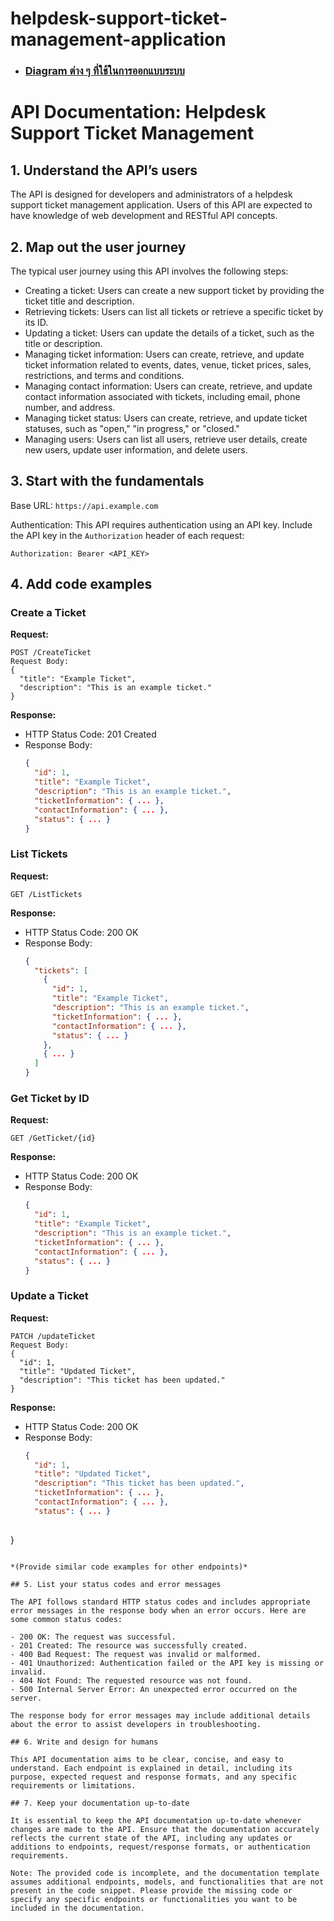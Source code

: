 # helpdesk-support-ticket-management-application

- ### [Diagram ต่าง ๆ ที่ใช้ในการออกแบบระบบ](https://github.com/panupongKanin/helpdesk-support-ticket-management-application/tree/main/image/diagram)

# API Documentation: Helpdesk Support Ticket Management

## 1. Understand the API’s users

The API is designed for developers and administrators of a helpdesk support ticket management application. Users of this API are expected to have knowledge of web development and RESTful API concepts.

## 2. Map out the user journey

The typical user journey using this API involves the following steps:

- Creating a ticket: Users can create a new support ticket by providing the ticket title and description.
- Retrieving tickets: Users can list all tickets or retrieve a specific ticket by its ID.
- Updating a ticket: Users can update the details of a ticket, such as the title or description.
- Managing ticket information: Users can create, retrieve, and update ticket information related to events, dates, venue, ticket prices, sales, restrictions, and terms and conditions.
- Managing contact information: Users can create, retrieve, and update contact information associated with tickets, including email, phone number, and address.
- Managing ticket status: Users can create, retrieve, and update ticket statuses, such as "open," "in progress," or "closed."
- Managing users: Users can list all users, retrieve user details, create new users, update user information, and delete users.

## 3. Start with the fundamentals

Base URL: `https://api.example.com`

Authentication: This API requires authentication using an API key. Include the API key in the `Authorization` header of each request:

```
Authorization: Bearer <API_KEY>
```

## 4. Add code examples

### Create a Ticket

**Request:**

```
POST /CreateTicket
Request Body:
{
  "title": "Example Ticket",
  "description": "This is an example ticket."
}
```

**Response:**

- HTTP Status Code: 201 Created
- Response Body:
  ```json
  {
    "id": 1,
    "title": "Example Ticket",
    "description": "This is an example ticket.",
    "ticketInformation": { ... },
    "contactInformation": { ... },
    "status": { ... }
  }
  ```

### List Tickets

**Request:**

```
GET /ListTickets
```

**Response:**

- HTTP Status Code: 200 OK
- Response Body:
  ```json
  {
    "tickets": [
      {
        "id": 1,
        "title": "Example Ticket",
        "description": "This is an example ticket.",
        "ticketInformation": { ... },
        "contactInformation": { ... },
        "status": { ... }
      },
      { ... }
    ]
  }
  ```

### Get Ticket by ID

**Request:**

```
GET /GetTicket/{id}
```

**Response:**

- HTTP Status Code: 200 OK
- Response Body:
  ```json
  {
    "id": 1,
    "title": "Example Ticket",
    "description": "This is an example ticket.",
    "ticketInformation": { ... },
    "contactInformation": { ... },
    "status": { ... }
  }
  ```

### Update a Ticket

**Request:**

```
PATCH /updateTicket
Request Body:
{
  "id": 1,
  "title": "Updated Ticket",
  "description": "This ticket has been updated."
}
```

**Response:**

- HTTP Status Code: 200 OK
- Response Body:
  ```json
  {
    "id": 1,
    "title": "Updated Ticket",
    "description": "This ticket has been updated.",
    "ticketInformation": { ... },
    "contactInformation": { ... },
    "status": { ... }
 

 }
  ```

*(Provide similar code examples for other endpoints)*

## 5. List your status codes and error messages

The API follows standard HTTP status codes and includes appropriate error messages in the response body when an error occurs. Here are some common status codes:

- 200 OK: The request was successful.
- 201 Created: The resource was successfully created.
- 400 Bad Request: The request was invalid or malformed.
- 401 Unauthorized: Authentication failed or the API key is missing or invalid.
- 404 Not Found: The requested resource was not found.
- 500 Internal Server Error: An unexpected error occurred on the server.

The response body for error messages may include additional details about the error to assist developers in troubleshooting.

## 6. Write and design for humans

This API documentation aims to be clear, concise, and easy to understand. Each endpoint is explained in detail, including its purpose, expected request and response formats, and any specific requirements or limitations.

## 7. Keep your documentation up-to-date

It is essential to keep the API documentation up-to-date whenever changes are made to the API. Ensure that the documentation accurately reflects the current state of the API, including any updates or additions to endpoints, request/response formats, or authentication requirements.

Note: The provided code is incomplete, and the documentation template assumes additional endpoints, models, and functionalities that are not present in the code snippet. Please provide the missing code or specify any specific endpoints or functionalities you want to be included in the documentation.
